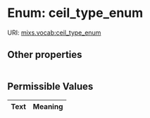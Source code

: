 
# Enum: ceil_type_enum




URI: [mixs.vocab:ceil_type_enum](https://w3id.org/mixs/vocab/ceil_type_enum)


## Other properties

|  |  |  |
| --- | --- | --- |

## Permissible Values

| Text | Meaning |
| :--- | --------: |

